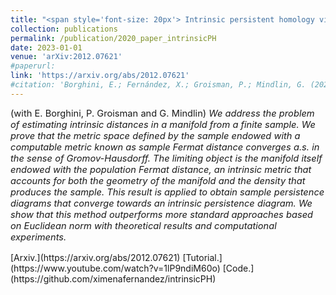 ```yaml
---
title: "<span style='font-size: 20px'> Intrinsic persistent homology via density-based metric learning."
collection: publications
permalink: /publication/2020_paper_intrinsicPH
date: 2023-01-01
venue: 'arXiv:2012.07621'
#paperurl: 
link: 'https://arxiv.org/abs/2012.07621'
#citation: 'Borghini, E.; Fernández, X.; Groisman, P.; Mindlin, G. (2020). &quot;Intrinsic persistent homology via density-based metric learning.&quot; <i>Journal of Machine Learning Research (to appear)</i>'
---
```


<p style="font-size:11pt;">
(with E. Borghini, P. Groisman and G. Mindlin) <span style="font-size:11pt; font-style:italic"> We address the problem of estimating 
intrinsic distances in a manifold from a finite sample. We prove that the metric
 space defined by the sample endowed with a computable metric known as sample Fermat
 distance converges a.s. in the sense of Gromov-Hausdorff. The limiting object is the
 manifold itself endowed with the population Fermat distance, an intrinsic metric 
that accounts for both the geometry of the manifold and the density that produces
 the sample. This result is applied to obtain sample persistence diagrams that
 converge towards an intrinsic persistence diagram. We show that this method 
outperforms more standard approaches based on Euclidean norm with theoretical
 results and computational experiments.</span>
</p>
[Arxiv.](https://arxiv.org/abs/2012.07621)
[Tutorial.](https://www.youtube.com/watch?v=1lP9ndiM60o) 
[Code.](https://github.com/ximenafernandez/intrinsicPH)
